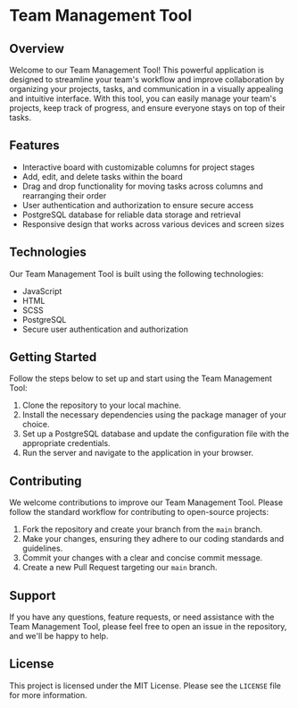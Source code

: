 # Team Management Tool

## Overview

Welcome to our Team Management Tool! This powerful application is designed to streamline your team's workflow and improve collaboration by organizing your projects, tasks, and communication in a visually appealing and intuitive interface. With this tool, you can easily manage your team's projects, keep track of progress, and ensure everyone stays on top of their tasks.

## Features

* Interactive board with customizable columns for project stages
* Add, edit, and delete tasks within the board
* Drag and drop functionality for moving tasks across columns and rearranging their order
* User authentication and authorization to ensure secure access
* PostgreSQL database for reliable data storage and retrieval
* Responsive design that works across various devices and screen sizes

## Technologies

Our Team Management Tool is built using the following technologies:

* JavaScript
* HTML
* SCSS
* PostgreSQL
* Secure user authentication and authorization

## Getting Started

Follow the steps below to set up and start using the Team Management Tool:

1. Clone the repository to your local machine.
2. Install the necessary dependencies using the package manager of your choice.
3. Set up a PostgreSQL database and update the configuration file with the appropriate credentials.
4. Run the server and navigate to the application in your browser.

## Contributing

We welcome contributions to improve our Team Management Tool. Please follow the standard workflow for contributing to open-source projects:

1. Fork the repository and create your branch from the `main` branch.
2. Make your changes, ensuring they adhere to our coding standards and guidelines.
3. Commit your changes with a clear and concise commit message.
4. Create a new Pull Request targeting our `main` branch.

## Support

If you have any questions, feature requests, or need assistance with the Team Management Tool, please feel free to open an issue in the repository, and we'll be happy to help.

## License

This project is licensed under the MIT License. Please see the `LICENSE` file for more information.
